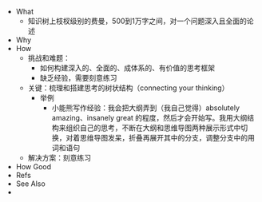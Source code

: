 - What
	- 知识树上枝杈级别的费曼，500到1万字之间，对一个问题深入且全面的论述
- Why
- How
	- 挑战和难题：
		- 如何构建深入的、全面的、成体系的、有价值的思考框架
		- 缺乏经验，需要刻意练习
	- 关键：梳理和搭建思考的树状结构（connecting your thinking）
		- 举例
			- 小能熊写作经验：我会把大纲弄到（我自己觉得）absolutely amazing、insanely great 的程度，然后才会开始写。我用大纲结构来组织自己的思考，不断在大纲和思维导图两种展示形式中切换，对着思维导图发呆，折叠再展开其中的分支，调整分支中的用词和语句
	- 解决方案：刻意练习
- How Good
- Refs
- See Also
-